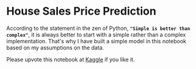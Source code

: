 # House Sales Price Prediction

According to the statement in the zen of Python, **`"Simple is better than complex"`**, it is always better to start with a simple rather than a complex implementation. That's why I have built a simple model in this notebook based on my assumptions on the data.

Please upvote this notebook at [Kaggle](https://www.kaggle.com/gauthampughazh/house-sales-price-prediction-svr) if you like it.
